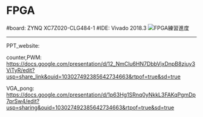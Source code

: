 # FPGA
  #board: ZYNQ XC7Z020-CLG484-1 
  #IDE: Vivado 2018.3
  ![FPGA練習進度](https://user-images.githubusercontent.com/91197477/235341862-6f2f08d1-c437-44a1-801c-db7238ab8a61.jpg)

-------------

PPT_website:

  counter,PWM: <https://docs.google.com/presentation/d/12_NmClu6HN7DbbVjxDnpB8zjuy3ViTyR/edit?usp=share_link&ouid=103027492385642734663&rtpof=true&sd=true>
  
  VGA_pong: <https://docs.google.com/presentation/d/1p63Hg1SRnq0yNkkL3FAKqPgmDp7prSw4/edit?usp=sharing&ouid=103027492385642734663&rtpof=true&sd=true>

  
